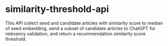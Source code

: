 # similarity-threshold-api
This API collect seed and candidate articles with similarity score to median of seed embedding, send a subset of candidate articles to ChatGPT for relevancy validation, and return a recommendation similarity score threshold.

